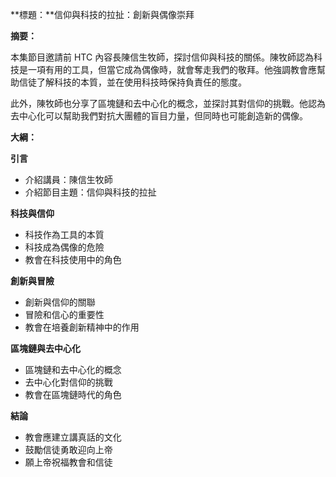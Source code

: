 **標題：**信仰與科技的拉扯：創新與偶像崇拜

**摘要：**

本集節目邀請前 HTC 內容長陳信生牧師，探討信仰與科技的關係。陳牧師認為科技是一項有用的工具，但當它成為偶像時，就會奪走我們的敬拜。他強調教會應幫助信徒了解科技的本質，並在使用科技時保持負責任的態度。

此外，陳牧師也分享了區塊鏈和去中心化的概念，並探討其對信仰的挑戰。他認為去中心化可以幫助我們對抗大團體的盲目力量，但同時也可能創造新的偶像。

**大綱：**

**引言**

* 介紹講員：陳信生牧師
* 介紹節目主題：信仰與科技的拉扯

**科技與信仰**

* 科技作為工具的本質
* 科技成為偶像的危險
* 教會在科技使用中的角色

**創新與冒險**

* 創新與信仰的關聯
* 冒險和信心的重要性
* 教會在培養創新精神中的作用

**區塊鏈與去中心化**

* 區塊鏈和去中心化的概念
* 去中心化對信仰的挑戰
* 教會在區塊鏈時代的角色

**結論**

* 教會應建立講真話的文化
* 鼓勵信徒勇敢迎向上帝
* 願上帝祝福教會和信徒